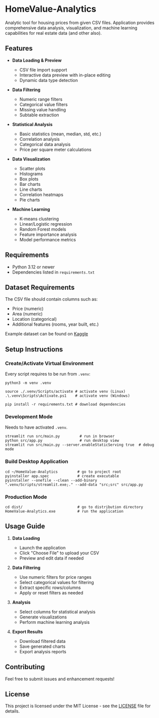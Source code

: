 # HomeValue-Analytics

Analytic tool for housing prices from given CSV files. Application provides comprehensive data analysis, visualization, and machine learning capabilities for real estate data (and other also).

## Features

* **Data Loading & Preview**
  * CSV file import support
  * Interactive data preview with in-place editing
  * Dynamic data type detection

* **Data Filtering**
  * Numeric range filters
  * Categorical value filters
  * Missing value handling
  * Subtable extraction

* **Statistical Analysis**
  * Basic statistics (mean, median, std, etc.)
  * Correlation analysis
  * Categorical data analysis
  * Price per square meter calculations

* **Data Visualization**
  * Scatter plots
  * Histograms
  * Box plots
  * Bar charts
  * Line charts
  * Correlation heatmaps
  * Pie charts

* **Machine Learning**
  * K-means clustering
  * Linear/Logistic regression
  * Random Forest models
  * Feature importance analysis
  * Model performance metrics

## Requirements

* Python 3.12 or newer
* Dependencies listed in `requirements.txt`

## Dataset Requirements

The CSV file should contain columns such as:

* Price (numeric)
* Area (numeric)
* Location (categorical)
* Additional features (rooms, year built, etc.)

Example dataset can be found on [Kaggle](https://www.kaggle.com/datasets/krzysztofjamroz/apartment-prices-in-poland)

## Setup Instructions

### Create/Activate Virtual Environment

Every script requires to be run from `.venv`:

```shell
python3 -m venv .venv

source ./.venv/Scripts/activate # activate venv (Linux)
.\.venv\Scripts\Activate.ps1    # activate venv (Windows)

pip install -r requirements.txt # download dependencies
```

### Development Mode

Needs to have activated `.venv`.

```shell
streamlit run src/main.py         # run in browser
python src/app.py                 # run desktop view
streamlit run src/main.py --server.enableStaticServing true  # debug mode
```

### Build Desktop Application

```shell
cd ~/HomeValue-Analytics         # go to project root
pyinstaller app.spec             # create executable
pyinstaller --onefile --clean --add-binary ".venv/Scripts/streamlit.exe;." --add-data "src;src" src/app.py
```

### Production Mode

```shell
cd dist/                         # go to distribution directory
HomeValue-Analytics.exe          # run the application
```

## Usage Guide

1. **Data Loading**
   * Launch the application
   * Click "Choose File" to upload your CSV
   * Preview and edit data if needed

2. **Data Filtering**
   * Use numeric filters for price ranges
   * Select categorical values for filtering
   * Extract specific rows/columns
   * Apply or reset filters as needed

3. **Analysis**
   * Select columns for statistical analysis
   * Generate visualizations
   * Perform machine learning analysis

4. **Export Results**
   * Download filtered data
   * Save generated charts
   * Export analysis reports

## Contributing

Feel free to submit issues and enhancement requests!

## License

This project is licensed under the MIT License - see the [LICENSE](LICENSE) file for details.
